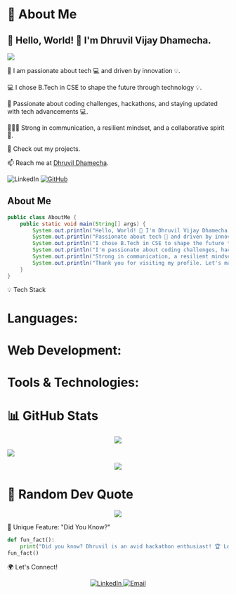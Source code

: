 <!--
**dhruvil-84/dhruvil-84** is a ✨ _special_ ✨ repository because its `README.md` (this file) appears on your GitHub profile.

Here are some ideas to get you started:

- 🔭 I’m currently working on ...
- 🌱 I’m currently learning ...
- 👯 I’m looking to collaborate on ...
- 🤔 I’m looking for help with ...
- 💬 Ask me about ...
- 📫 How to reach me: ...
- 😄 Pronouns: ...
- ⚡ Fun fact: ...
-->
<h1>💫 About Me</h1>
<h2>👋 Hello, World! 👋 I'm Dhruvil Vijay Dhamecha. </h2>
<p><img src="https://readme-typing-svg.herokuapp.com?color=%2336BCF7&size=22&vCenter=true&lines=Java+Developer;Full+Stack+Developer;DSA;Open+Source+Contributor;" /></p>
<p>🚀 I am passionate about tech 💻 and driven by innovation 💡. </p>
<p>💻 I chose B.Tech in CSE to shape the future through technology 💡. </p>
<p>🎯 Passionate about coding challenges, hackathons, and staying updated with tech advancements 💻. </p>
<p>🙋🏼‍♂️ Strong in communication, a resilient mindset, and a collaborative spirit 🤝.</p>
<p>🌱 Check out my projects. </p>
<p>📫 Reach me at <a href="dhruvilvdhamecha84@gmail.com">Dhruvil Dhamecha</a>. </p>

<p align="center>
  <a href="https://www.linkedin.com/in/dhruvil-dhamecha/" target="_blank">
    <img alt="LinkedIn" src="https://img.shields.io/badge/LinkedIn-%230077B5.svg?style=flat-square&logo=linkedin&logoColor=white" />
  </a>
  <a href="https://github.com/dhruvil-84" target="_blank">
    <img alt="GitHub" src="https://img.shields.io/badge/GitHub-%2312100E.svg?style=flat-square&logo=github&logoColor=white" />
  </a>
</p>

## About Me
```java
public class AboutMe {
    public static void main(String[] args) {
        System.out.println("Hello, World! 👋 I'm Dhruvil Vijay Dhamecha, a recent grad in Computer Science & Engineering from GSFC University.");
        System.out.println("Passionate about tech 🚀 and driven by innovation.");
        System.out.println("I chose B.Tech in CSE to shape the future through technology 💡.");
        System.out.println("I'm passionate about coding challenges, hackathons, and staying updated with tech advancements 💻.");
        System.out.println("Strong in communication, a resilient mindset, and a collaborative spirit 🤝.");
        System.out.println("Thank you for visiting my profile. Let's make a meaningful impact together 🌐.");
    }
}
```
💡 Tech Stack
<h1>Languages:</h1>
<h1>Web Development:</h1>
<h1>Tools & Technologies:</h1>

<h1>📊 GitHub Stats</h1>
<p align="center"> <img src="https://github-readme-stats.vercel.app/api?username=dhruvil-84&show_icons=true&theme=radical" /> </p>
<p> <img src="https://github-readme-stats.vercel.app/api/top-langs/?username=dhruvil-84&layout=compact&theme=radical" /> </p>
<p align="center"> <img src="https://github-readme-streak-stats.herokuapp.com/?user=dhruvil-84&theme=dark" /> </p>

<h1>🎯 Random Dev Quote</h1>
<p align="center"> <img src="https://quotes-github-readme.vercel.app/api?type=horizontal&theme=dark" /> </p>

🌟 Unique Feature: "Did You Know?"
```python
def fun_fact():
    print("Did you know? Dhruvil is an avid hackathon enthusiast! 🏆 Loves building solutions and bringing ideas to life.")
fun_fact()
```

🌍 Let's Connect!
<p align="center"> <a href="https://www.linkedin.com/in/dhruvil-dhamecha/" target="_blank"> <img src="https://img.shields.io/badge/LinkedIn-Dhruvil_Dhamecha-0077B5?style=for-the-badge&logo=linkedin&logoColor=white" alt="LinkedIn" /> </a> <a href="mailto:dhruvildhamecha@example.com" target="_blank"> <img src="https://img.shields.io/badge/Email-dhruvildhamecha%40example.com-D14836?style=for-the-badge&logo=gmail&logoColor=white" alt="Email" /> </a> </p>
